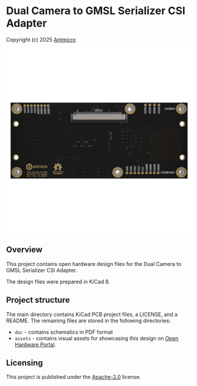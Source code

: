# Dual Camera to GMSL Serializer CSI Adapter

Copyright (c) 2025 [Antmicro](https://www.antmicro.com)

![](./assets/previews/orthoB.png)

## Overview

This project contains open hardware design files for the Dual Camera to GMSL Serializer CSI Adapter.

The design files were prepared in KiCad 8.

## Project structure

The main directory contains KiCad PCB project files, a LICENSE, and a README.
The remaining files are stored in the following directories:

* `doc` - contains schematics in PDF format
* `assets` - contains visual assets for showcasing this design on [Open Hardware Portal](https://openhardware.antmicro.com).

## Licensing

This project is published under the [Apache-2.0](LICENSE) license.
